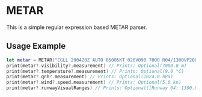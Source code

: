 # METAR

This is a simple regular expression based METAR parser.

## Usage Example

``` swift
let metar = METAR("EGLL 290420Z AUTO 05005KT 020V090 7000 R04/1300VP2000U OVC005 09/08 Q1024 TEMPO BKN004")
print(metar?.visibility?.measurement) // Prints: Optional(7000.0 m)
print(metar?.temperature?.measurement) // Prints: Optional(9.0 °C)
print(metar?.qnh?.measurement) // Prints: Optional(1024.0 hPa)
print(metar?.wind?.speed.measurement) // Prints: Optional(5.0 kn)
print(metar?.runwayVisualRanges) // Prints: Optional([Runway 04: 1300.0 m – >2000.0 m Increasing])
```
